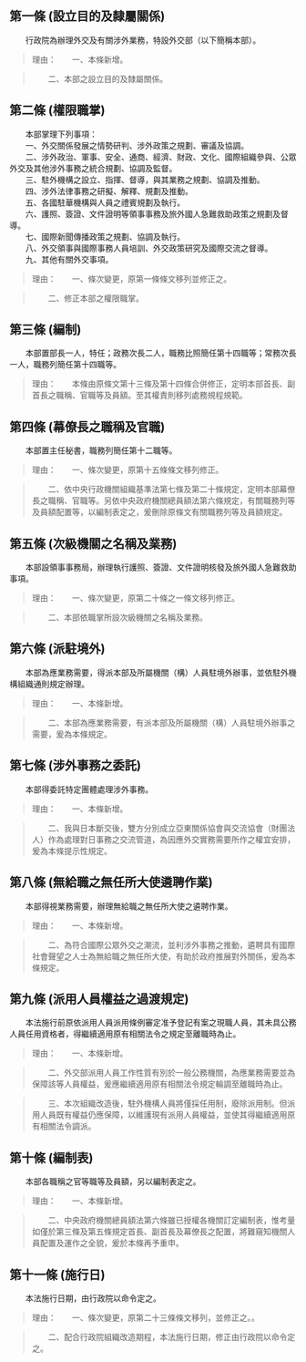 第一條 (設立目的及隸屬關係)
---------------------------
　　行政院為辦理外交及有關涉外業務，特設外交部（以下簡稱本部）。  
> 理由：　　一、本條新增。

> 　　二、本部之設立目的及隸屬關係。



第二條 (權限職掌)
-----------------
　　本部掌理下列事項：  
　　一、外交關係發展之情勢研判、涉外政策之規劃、審議及協調。  
　　二、涉外政治、軍事、安全、通商、經濟、財政、文化、國際組織參與、公眾外交及其他涉外事務之統合規劃、協調及監督。  
　　三、駐外機構之設立、指揮、督導，與其業務之規劃、協調及推動。  
　　四、涉外法律事務之研擬、解釋、規劃及推動。  
　　五、各國駐華機構與人員之禮賓規劃及執行。  
　　六、護照、簽證、文件證明等領事事務及旅外國人急難救助政策之規劃及督導。  
　　七、國際新聞傳播政策之規劃、協調及執行。  
　　八、外交領事與國際事務人員培訓、外交政策研究及國際交流之督導。  
　　九、其他有關外交事項。  
> 理由：　　一、條次變更，原第一條條文移列並修正之。

> 　　二、修正本部之權限職掌。



第三條 (編制)
-------------
　　本部置部長一人，特任；政務次長二人，職務比照簡任第十四職等；常務次長一人，職務列簡任第十四職等。  
> 理由：　　本條由原條文第十三條及第十四條合併修正，定明本部首長、副首長之職稱、官職等及員額。至其權責則移列處務規程規範。



第四條 (幕僚長之職稱及官職)
---------------------------
　　本部置主任秘書，職務列簡任第十二職等。  
> 理由：　　一、條次變更，原第十五條條文移列修正。

> 　　二、依中央行政機關組織基準法第七條及第二十條規定，定明本部幕僚長之職稱、官職等。另依中央政府機關總員額法第六條規定，有關職務列等及員額配置等，以編制表定之，爰刪除原條文有關職務列等及員額規定。



第五條 (次級機關之名稱及業務)
-----------------------------
　　本部設領事事務局，辦理執行護照、簽證、文件證明核發及旅外國人急難救助事項。  
> 理由：　　一、條次變更，原第二十條之一條文移列修正。

> 　　二、本部依職掌所設次級機關之名稱及業務。



第六條 (派駐境外)
-----------------
　　本部為應業務需要，得派本部及所屬機關（構）人員駐境外辦事，並依駐外機構組織通則規定辦理。  
> 理由：　　一、本條新增。

> 　　二、本部為應業務需要，有派本部及所屬機關（構）人員駐境外辦事之需要，爰為本條規定。



第七條 (涉外事務之委託)
-----------------------
　　本部得委託特定團體處理涉外事務。  
> 理由：　　一、本條新增。

> 　　二、我與日本斷交後，雙方分別成立亞東關係協會與交流協會（財團法人）作為處理對日事務之交流管道，為因應外交實務需要所作之權宜安排，爰為本條提示性規定。



第八條 (無給職之無任所大使遴聘作業)
-----------------------------------
　　本部得視業務需要，辦理無給職之無任所大使之遴聘作業。  
> 理由：　　一、本條新增。

> 　　二、為符合國際公眾外交之潮流，並利涉外事務之推動，遴聘具有國際社會聲望之人士為無給職之無任所大使，有助於政府推展對外關係，爰為本條規定。



第九條 (派用人員權益之過渡規定)
-------------------------------
　　本法施行前原依派用人員派用條例審定准予登記有案之現職人員，其未具公務人員任用資格者，得繼續適用原有相關法令之規定至離職時為止。  
> 理由：　　一、本條新增。

> 　　二、外交部派用人員工作性質有別於一般公務機關，為應業務需要並為保障該等人員權益，爰應繼續適用原有相關法令規定輪調至離職時為止。

> 　　三、本次組織改造後，駐外機構人員將僅採任用制，廢除派用制。但派用人員既有權益仍應保障，以維護現有派用人員權益，並使其得繼續適用原有相關法令調派。



第十條 (編制表)
---------------
　　本部各職稱之官等職等及員額，另以編制表定之。  
> 理由：　　一、本條新增。

> 　　二、中央政府機關總員額法第六條雖已授權各機關訂定編制表，惟考量如僅於第三條及第五條規定首長、副首長及幕僚長之配置，將難窺知機關人員配置及運作之全貌，爰於本條再予重申。



第十一條 (施行日)
-----------------
　　本法施行日期，由行政院以命令定之。  
> 理由：　　一、條次變更，原第二十三條條文移列，並修正之。。

> 　　二、配合行政院組織改造期程，本法施行日期，修正由行政院以命令定之。